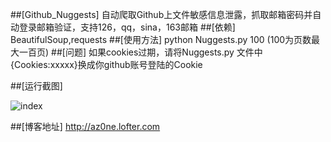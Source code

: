 ﻿##[Github_Nuggests]
自动爬取Github上文件敏感信息泄露，抓取邮箱密码并自动登录邮箱验证，支持126，qq，sina，163邮箱
##[依赖]
BeautifulSoup,requests
##[使用方法]
python Nuggests.py 100 (100为页数最大一百页)
##[问题]
如果cookies过期，请将Nuggests.py 文件中{Cookies:xxxxx}换成你github账号登陆的Cookie

##[运行截图]

![index](/1.PNG)

##[博客地址]
http://az0ne.lofter.com